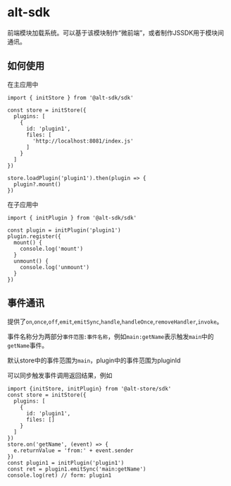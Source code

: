 # alt-sdk
前端模块加载系统。可以基于该模块制作“微前端”，或者制作JSSDK用于模块间通讯。

## 如何使用
在主应用中
```
import { initStore } from '@alt-sdk/sdk'

const store = initStore({
  plugins: [
    {
      id: 'plugin1',
      files: [
        'http://localhost:8081/index.js'
      ]
    }
  ]
})

store.loadPlugin('plugin1').then(plugin => {
  plugin?.mount()
})
```
在子应用中
```
import { initPlugin } from '@alt-sdk/sdk'

const plugin = initPlugin('plugin1')
plugin.register({
  mount() {
    console.log('mount')
  }
  unmount() {
    console.log('unmount')
  }
})
```
## 事件通讯
提供了`on`,`once`,`off`,`emit`,`emitSync`,`handle`,`handleOnce`,`removeHandler`,`invoke`。

事件名称分为两部分`事件范围:事件名称`，例如`main:getName`表示触发`main`中的`getName`事件。

默认store中的事件范围为`main`，plugin中的事件范围为pluginId

可以同步触发事件调用返回结果，例如
```
import {initStore, initPlugin} from '@alt-store/sdk'
const store = initStore({
  plugins: [
    {
      id: 'plugin1',
      files: []
    }
  ]
})
store.on('getName', (event) => {
  e.returnValue = 'from:' + event.sender
})
const plugin1 = initPlugin('plugin1')
const ret = plugin1.emitSync('main:getName')
console.log(ret) // form: plugin1
```